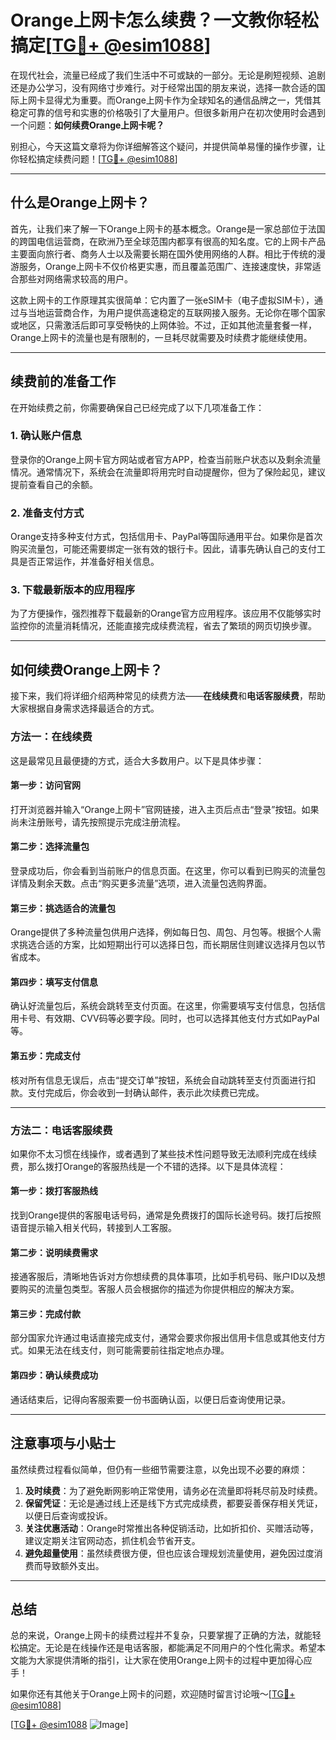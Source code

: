 # Orange上网卡怎么续费？一文教你轻松搞定[[TG💪+ @esim1088](https://t.me/s/esim1088)]

在现代社会，流量已经成了我们生活中不可或缺的一部分。无论是刷短视频、追剧还是办公学习，没有网络寸步难行。对于经常出国的朋友来说，选择一款合适的国际上网卡显得尤为重要。而Orange上网卡作为全球知名的通信品牌之一，凭借其稳定可靠的信号和实惠的价格吸引了大量用户。但很多新用户在初次使用时会遇到一个问题：**如何续费Orange上网卡呢？**

别担心，今天这篇文章将为你详细解答这个疑问，并提供简单易懂的操作步骤，让你轻松搞定续费问题！[[TG💪+ @esim1088](https://t.me/s/esim1088)]

---

## 什么是Orange上网卡？

首先，让我们来了解一下Orange上网卡的基本概念。Orange是一家总部位于法国的跨国电信运营商，在欧洲乃至全球范围内都享有很高的知名度。它的上网卡产品主要面向旅行者、商务人士以及需要长期在国外使用网络的人群。相比于传统的漫游服务，Orange上网卡不仅价格更实惠，而且覆盖范围广、连接速度快，非常适合那些对网络需求较高的用户。

这款上网卡的工作原理其实很简单：它内置了一张eSIM卡（电子虚拟SIM卡），通过与当地运营商合作，为用户提供高速稳定的互联网接入服务。无论你在哪个国家或地区，只需激活后即可享受畅快的上网体验。不过，正如其他流量套餐一样，Orange上网卡的流量也是有限制的，一旦耗尽就需要及时续费才能继续使用。

---

## 续费前的准备工作

在开始续费之前，你需要确保自己已经完成了以下几项准备工作：

### 1. 确认账户信息
登录你的Orange上网卡官方网站或者官方APP，检查当前账户状态以及剩余流量情况。通常情况下，系统会在流量即将用完时自动提醒你，但为了保险起见，建议提前查看自己的余额。

### 2. 准备支付方式
Orange支持多种支付方式，包括信用卡、PayPal等国际通用平台。如果你是首次购买流量包，可能还需要绑定一张有效的银行卡。因此，请事先确认自己的支付工具是否正常运作，并准备好相关信息。

### 3. 下载最新版本的应用程序
为了方便操作，强烈推荐下载最新的Orange官方应用程序。该应用不仅能够实时监控你的流量消耗情况，还能直接完成续费流程，省去了繁琐的网页切换步骤。

---

## 如何续费Orange上网卡？

接下来，我们将详细介绍两种常见的续费方法——**在线续费**和**电话客服续费**，帮助大家根据自身需求选择最适合的方式。

### 方法一：在线续费

这是最常见且最便捷的方式，适合大多数用户。以下是具体步骤：

#### 第一步：访问官网
打开浏览器并输入“Orange上网卡”官网链接，进入主页后点击“登录”按钮。如果尚未注册账号，请先按照提示完成注册流程。

#### 第二步：选择流量包
登录成功后，你会看到当前账户的信息页面。在这里，你可以看到已购买的流量包详情及剩余天数。点击“购买更多流量”选项，进入流量包选购界面。

#### 第三步：挑选适合的流量包
Orange提供了多种流量包供用户选择，例如每日包、周包、月包等。根据个人需求挑选合适的方案，比如短期出行可以选择日包，而长期居住则建议选择月包以节省成本。

#### 第四步：填写支付信息
确认好流量包后，系统会跳转至支付页面。在这里，你需要填写支付信息，包括信用卡号、有效期、CVV码等必要字段。同时，也可以选择其他支付方式如PayPal等。

#### 第五步：完成支付
核对所有信息无误后，点击“提交订单”按钮，系统会自动跳转至支付页面进行扣款。支付完成后，你会收到一封确认邮件，表示此次续费已完成。

---

### 方法二：电话客服续费

如果你不太习惯在线操作，或者遇到了某些技术性问题导致无法顺利完成在线续费，那么拨打Orange的客服热线是一个不错的选择。以下是具体流程：

#### 第一步：拨打客服热线
找到Orange提供的客服电话号码，通常是免费拨打的国际长途号码。拨打后按照语音提示输入相关代码，转接到人工客服。

#### 第二步：说明续费需求
接通客服后，清晰地告诉对方你想续费的具体事项，比如手机号码、账户ID以及想要购买的流量包类型。客服人员会根据你的描述为你提供相应的解决方案。

#### 第三步：完成付款
部分国家允许通过电话直接完成支付，通常会要求你报出信用卡信息或其他支付方式。如果无法在线支付，则可能需要前往指定地点办理。

#### 第四步：确认续费成功
通话结束后，记得向客服索要一份书面确认函，以便日后查询使用记录。

---

## 注意事项与小贴士

虽然续费过程看似简单，但仍有一些细节需要注意，以免出现不必要的麻烦：

1. **及时续费**：为了避免断网影响正常使用，请务必在流量即将耗尽前及时续费。
2. **保留凭证**：无论是通过线上还是线下方式完成续费，都要妥善保存相关凭证，以便日后查询或投诉。
3. **关注优惠活动**：Orange时常推出各种促销活动，比如折扣价、买赠活动等，建议定期关注官网动态，抓住机会节省开支。
4. **避免超量使用**：虽然续费很方便，但也应该合理规划流量使用，避免因过度消费而导致额外支出。

---

## 总结

总的来说，Orange上网卡的续费过程并不复杂，只要掌握了正确的方法，就能轻松搞定。无论是在线操作还是电话客服，都能满足不同用户的个性化需求。希望本文能为大家提供清晰的指引，让大家在使用Orange上网卡的过程中更加得心应手！

如果你还有其他关于Orange上网卡的问题，欢迎随时留言讨论哦～[[TG💪+ @esim1088](https://t.me/s/esim1088)]

[[TG💪+ @esim1088](https://t.me/s/esim1088) ![Image](https://i.postimg.cc/4NQfJmqS/Snipaste-2025-05-13-00-14-12.png)]